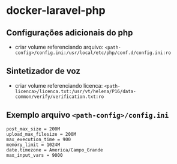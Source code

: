 # docker-laravel-php


## Configurações adicionais do php
- criar volume referenciando arquivo: `<path-config>/config.ini:/usr/local/etc/php/conf.d/config.ini:ro`

## Sintetizador de voz
- criar volume referenciando licenca: `<path-licenca>/licenca.txt:/usr/vt/helena/P16/data-common/verify/verification.txt:ro`

## Exemplo arquivo `<path-config>/config.ini`

````
post_max_size = 200M
upload_max_filesize = 200M
max_execution_time = 900
memory_limit = 1024M
date.timezone = America/Campo_Grande
max_input_vars = 9000
````
